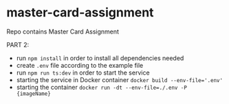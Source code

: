 # master-card-assignment

Repo contains Master Card Assignment

PART 2: 
- run `npm install` in order to install all dependencies needed
- create `.env` file according to the example file
- run `npm run ts:dev` in order to start the service
- starting the service in Docker container `docker build --env-file='.env'`
- starting the container `docker run -dt --env-file=./.env -P {imageName}`